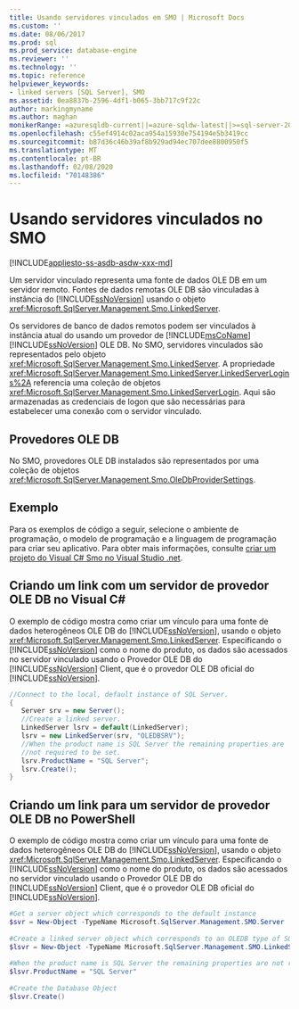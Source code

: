 ```yaml
---
title: Usando servidores vinculados em SMO | Microsoft Docs
ms.custom: ''
ms.date: 08/06/2017
ms.prod: sql
ms.prod_service: database-engine
ms.reviewer: ''
ms.technology: ''
ms.topic: reference
helpviewer_keywords:
- linked servers [SQL Server], SMO
ms.assetid: 0ea8837b-2596-4df1-b065-3bb717c9f22c
author: markingmyname
ms.author: maghan
monikerRange: =azuresqldb-current||=azure-sqldw-latest||>=sql-server-2016||=sqlallproducts-allversions||>=sql-server-linux-2017||=azuresqldb-mi-current
ms.openlocfilehash: c55ef4914c02aca954a15930e754194e5b3419cc
ms.sourcegitcommit: b87d36c46b39af8b929ad94ec707dee8800950f5
ms.translationtype: MT
ms.contentlocale: pt-BR
ms.lasthandoff: 02/08/2020
ms.locfileid: "70148386"
---
```

# <a name="using-linked-servers-in-smo"></a>Usando servidores vinculados no SMO
[!INCLUDE[appliesto-ss-asdb-asdw-xxx-md](../../../includes/appliesto-ss-asdb-asdw-xxx-md.md)]

  Um servidor vinculado representa uma fonte de dados OLE DB em um servidor remoto. Fontes de dados remotas OLE DB são vinculadas à instância do [!INCLUDE[ssNoVersion](../../../includes/ssnoversion-md.md)] usando o objeto <xref:Microsoft.SqlServer.Management.Smo.LinkedServer>.  
  
 Os servidores de banco de dados remotos podem ser vinculados à instância atual do usando um provedor de [!INCLUDE[msCoName](../../../includes/msconame-md.md)] [!INCLUDE[ssNoVersion](../../../includes/ssnoversion-md.md)] OLE DB. No SMO, servidores vinculados são representados pelo objeto <xref:Microsoft.SqlServer.Management.Smo.LinkedServer>. A propriedade <xref:Microsoft.SqlServer.Management.Smo.LinkedServer.LinkedServerLogins%2A> referencia uma coleção de objetos <xref:Microsoft.SqlServer.Management.Smo.LinkedServerLogin>. Aqui são armazenadas as credenciais de logon que são necessárias para estabelecer uma conexão com o servidor vinculado.  
  
## <a name="ole-db-providers"></a>Provedores OLE DB  
 No SMO, provedores OLE DB instalados são representados por uma coleção de objetos <xref:Microsoft.SqlServer.Management.Smo.OleDbProviderSettings>.  
  
## <a name="example"></a>Exemplo  
 Para os exemplos de código a seguir, selecione o ambiente de programação, o modelo de programação e a linguagem de programação para criar seu aplicativo. Para obter mais informações, consulte [criar um projeto do Visual C&#35; Smo no Visual Studio .net](../../../relational-databases/server-management-objects-smo/how-to-create-a-visual-csharp-smo-project-in-visual-studio-net.md).  
  
## <a name="creating-a-link-to-an-ole-db-provider-server-in-visual-c"></a>Criando um link com um servidor de provedor OLE DB no Visual C#  
 O exemplo de código mostra como criar um vínculo para uma fonte de dados heterogêneos OLE DB do [!INCLUDE[ssNoVersion](../../../includes/ssnoversion-md.md)], usando o objeto <xref:Microsoft.SqlServer.Management.Smo.LinkedServer>. Especificando o [!INCLUDE[ssNoVersion](../../../includes/ssnoversion-md.md)] como o nome do produto, os dados são acessados no servidor vinculado usando o Provedor OLE DB do [!INCLUDE[ssNoVersion](../../../includes/ssnoversion-md.md)] Client, que é o provedor OLE DB oficial do [!INCLUDE[ssNoVersion](../../../includes/ssnoversion-md.md)].  
  
```csharp  
//Connect to the local, default instance of SQL Server.   
{   
   Server srv = new Server();   
   //Create a linked server.   
   LinkedServer lsrv = default(LinkedServer);   
   lsrv = new LinkedServer(srv, "OLEDBSRV");   
   //When the product name is SQL Server the remaining properties are   
   //not required to be set.   
   lsrv.ProductName = "SQL Server";   
   lsrv.Create();   
}   
```  
  
## <a name="creating-a-link-to-an-ole-db-provider-server-in-powershell"></a>Criando um link para um servidor de provedor OLE DB no PowerShell  
 O exemplo de código mostra como criar um vínculo para uma fonte de dados heterogêneos OLE DB do [!INCLUDE[ssNoVersion](../../../includes/ssnoversion-md.md)], usando o objeto <xref:Microsoft.SqlServer.Management.Smo.LinkedServer>. Especificando o [!INCLUDE[ssNoVersion](../../../includes/ssnoversion-md.md)] como o nome do produto, os dados são acessados no servidor vinculado usando o Provedor OLE DB do [!INCLUDE[ssNoVersion](../../../includes/ssnoversion-md.md)] Client, que é o provedor OLE DB oficial do [!INCLUDE[ssNoVersion](../../../includes/ssnoversion-md.md)].  
  
```powershell  
#Get a server object which corresponds to the default instance  
$svr = New-Object -TypeName Microsoft.SqlServer.Management.SMO.Server  
  
#Create a linked server object which corresponds to an OLEDB type of SQL server product  
$lsvr = New-Object -TypeName Microsoft.SqlServer.Management.SMO.LinkedServer -argumentlist $svr,"OLEDBSRV"  
  
#When the product name is SQL Server the remaining properties are not required to be set.   
$lsvr.ProductName = "SQL Server"  
  
#Create the Database Object  
$lsvr.Create()   
```  
  
  
